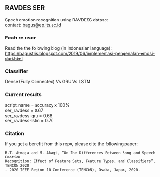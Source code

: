 ## RAVDES SER  
Speeh emotion recognition using RAVDESS dataset  
contact: bagus@ep.its.ac.id

### Feature used
Read the the following blog (in Indonesian language): https://bagustris.blogspot.com/2019/06/implementasi-pengenalan-emosi-dari.html  

### Classifier
Dense (Fully Connected) Vs GRU Vs LSTM

### Current results  
script_name = accuracy x 100%  
ser_ravdess = 0.67  
ser_ravdess-gru = 0.68  
ser_ravdess-lstm = 0.70  

### Citation
If you get a benefit from this repo, please cite the following paper:
```
B.T. Atmaja and M. Akagi, “On The Differences Between Song and Speech Emotion
Recognition: Effect of Feature Sets, Feature Types, and Classifiers”, TENCON 2020
- 2020 IEEE Region 10 Conference (TENCON), Osaka, Japan, 2020.
``` 
